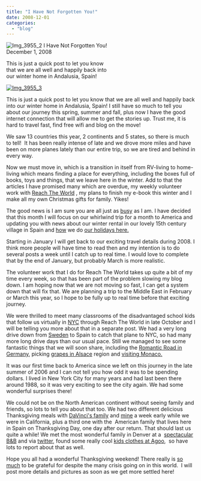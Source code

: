 ```yaml
---
title: "I Have Not Forgotten You!"
date: 2008-12-01
categories: 
  - "blog"
---
```


![Img_3955_2](https://pub-ac94b3f306b24c0dba4238943c97f2e1.r2.dev/photos/uncategorized/2008/11/30/img_3955_2.jpg) I Have Not Forgotten You!  
December 1, 2008

This is just a quick post to let you know  
that we are all well and happily back into  
our winter home in Andalusia, Spain!

<!--more-->

[![Img_3955_3](https://pub-ac94b3f306b24c0dba4238943c97f2e1.r2.dev/2008/11/30/img_3955_3.jpg "Img_3955_3")](https://pub-ac94b3f306b24c0dba4238943c97f2e1.r2.dev/photos/uncategorized/2008/11/30/img_3955_3.jpg)

This is just a quick post to let you know that we are all well and happily back into our winter home in Andalusia, Spain! I still have so much to tell you about our journey this spring, summer and fall, plus now I have the good internet connection that will allow me to get the stories up. Trust me, it is hard to travel fast, find free wifi and blog on the move!

We saw 13 countries this year, 2 continents and 5 states, so there is much to tell!  It has been really intense of late and we drove more miles and have been on more planes lately than our entire trip, so we are tired and behind in every way. 

Now we must move in, which is a transition in itself from RV-living to home-living which means finding a place for everything, including the boxes full of books, toys and things, that we leave here in the winter. Add to that the articles I have promised many which are overdue, my weekly volunteer work with [Reach The World](http://www.reachtheworld.org/) , my plans to finish my e-book this winter and I make all my own Christmas gifts for family. Yikes!

The good news is I am sure you are all just as [busy](http://stress.about.com/od/holidaysurvivalguide/Holiday_Survival_Guide_Manage_Stress_and_Simplify_Your_Holiday_Season.htm) as I am. I have decided that this month I will focus on our whirlwind trip for a month to America and updating you with news about our winter rental in our lovely 15th century village in Spain and [how](http://www.youtube.com/watch?v=RLCvS6gBG-Y) we do [our holidays here.](http://www.youtube.com/watch?v=1WM_trrS9DM)

Starting in January I will get back to our exciting travel details during 2008. I think more people will have time to read then and my intention is to do several posts a week until I catch up to real time. I would love to complete that by the end of January, but probably March is more realistic.

The volunteer work that I do for Reach The World takes up quite a bit of my time every week, so that has been part of the problem slowing my blog down. I am hoping now that we are not moving so fast, I can get a system down that will fix that. We are planning a trip to the Middle East in February or March this year, so I hope to be fully up to real time before that exciting journey.

We were thrilled to meet many classrooms of the disadvantaged school kids that follow us virtually in [NYC](http://twitpic.com/kfu0) through Reach The World in late October and I will be telling you more about that in a separate post. We had a very long drive down from [Sweden](http://twitpic.com/b3h9) to Spain to catch that plane to NYC, so had many more long drive days than our usual pace. Still we managed to see some fantastic things that we will soon share, including the [Romantic Road in Germany](http://twitpic.com/gqyv), picking [grapes in Alsace](http://twitpic.com/grde) region and [visiting Monaco.](http://twitpic.com/h5i8)

It was our first time back to America since we left on this journey in the late summer of 2006 and I can not tell you how odd it was to be spending dollars. I lived in New York City for many years and had last been there around 1988, so it was very exciting to see the city again. We had some wonderful surprises there!

We could not be on the North American continent without seeing family and friends, so lots to tell you about that too. We had two different delicious Thanksgiving meals with [DaVinci's family](http://twitpic.com/odfb) and [mine](http://twitpic.com/obpm) a week early while we were in California, plus a third one with the  American family that lives here in Spain on Thanksgiving Day, one day after our return. That should last us quite a while! We met the most wonderful family in Denver at a  [spectacular B&B](http://www.castlemarne.com/) and via [twitter](http://twitter.com/soultravelers3), found some really cool [kids clothes at Agoo](http://www.agoo4u.com/),  so have lots to report about that as well.

Hope you all had a wonderful Thanksgiving weekend! There really is [so much](http://www.youtube.com/watch?v=vbIGbZ6gq_Y) to be grateful for despite the many crisis going on in this world.  I will post more details and pictures as soon as we get more settled here!
